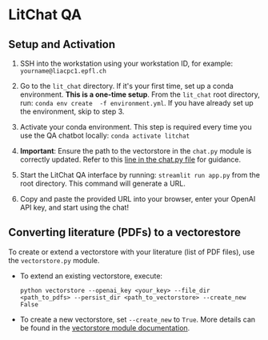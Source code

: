 # LitChat QA

## Setup and Activation

 1. SSH into the workstation using your workstation ID, for example: `yourname@liacpc1.epfl.ch`

 2. Go to the `lit_chat` directory. If it's your first time, set up a conda environment. **This is a one-time setup**. From the `lit_chat` root directory, run: `conda env create  -f environment.yml`. If you have already set up the environment, skip to step 3.

 3.  Activate your conda environment. This step is required every time you use the QA chatbot locally: `conda activate litchat`

 4.  **Important**: Ensure the path to the vectorstore in the `chat.py` module is correctly updated. Refer to this [line in the chat.py file](https://github.com/schwallergroup/lit_chat/blob/232b65adc68f7481d6e9f92e0fab488deb23319e/lit_chat/chat.py#L21) for guidance.

 5.  Start the LitChat QA interface by running: `streamlit run app.py` from the root directory. This command will generate a URL.

 6.  Copy and paste the provided URL into your browser, enter your OpenAI API key, and start using the chat!

## Converting literature (PDFs) to a vectorestore
To create or extend a vectorstore with your literature (list of PDF files), use the `vectorstore.py` module.

- To extend an existing vectorstore, execute:


  ```
  python vectorstore --openai_key <your_key> --file_dir <path_to_pdfs> --persist_dir <path_to_vectorstore> --create_new False
  ```

- To create a new vectorstore, set `--create_new` to `True`. More details can be found in the [vectorstore module documentation](https://github.com/schwallergroup/lit_chat/blob/main/lit_chat/vectorstore.py).

